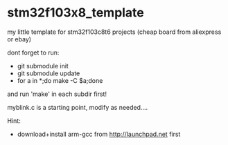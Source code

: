 # stm32f103x8_template

my little template for stm32f103c8t6 projects (cheap board from 
aliexpress or ebay)

dont forget to run:
 - git submodule init
 - git submodule update
 - for a in *;do make -C $a;done

and run 'make' in each subdir first!

myblink.c is a starting point, modify as needed....

Hint:
 - download+install arm-gcc from http://launchpad.net first

